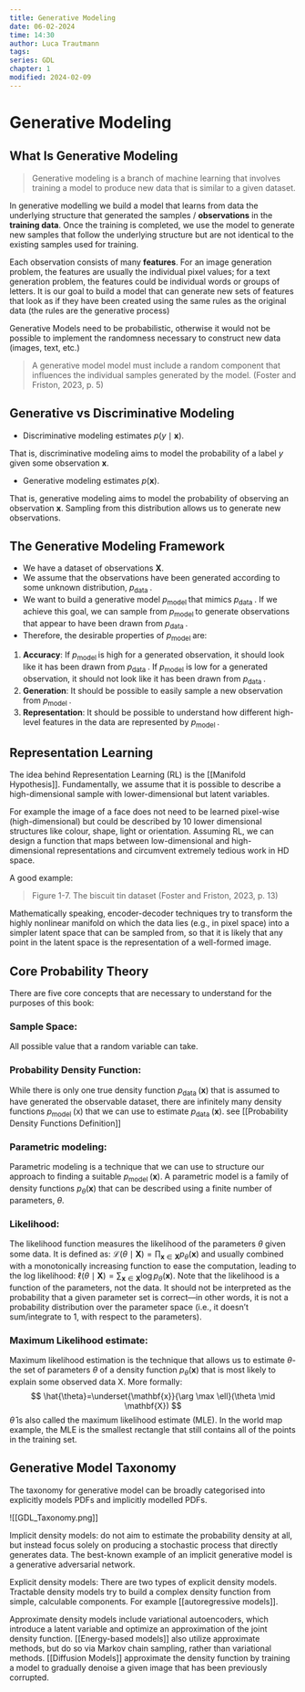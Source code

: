 ```yaml
---
title: Generative Modeling
date: 06-02-2024
time: 14:30
author: Luca Trautmann
tags: 
series: GDL
chapter: 1
modified: 2024-02-09
---
```

# Generative Modeling
## What Is Generative Modeling

> Generative modeling is a branch of machine learning that involves training a model to produce new data that is similar to a given dataset.

In generative modelling we build a model that learns from data the underlying structure that generated the samples / __observations__ in the __training data__. Once the training is completed, we use the model to generate new samples that follow the underlying structure but are not identical to the existing samples used for training. 

Each observation consists of many __features__. For an image generation problem, the features are usually the individual pixel values; for a text generation problem, the features could be individual words or groups of letters. It is our goal to build a model that can generate new sets of features that look as if they have been created using the same rules as the original data (the rules are the generative process)

Generative Models need to be probabilistic, otherwise it would not be possible to implement the randomness necessary to construct new data (images, text, etc.)

> A generative model model must include a random component that influences the individual samples generated by the model. (Foster and Friston, 2023, p. 5)

## Generative vs Discriminative Modeling

- Discriminative modeling estimates $p(y \mid \mathbf{x})$.

That is, discriminative modeling aims to model the probability of a label $y$ given some observation $\mathbf{x}$.

- Generative modeling estimates $p(\mathbf{x})$.

That is, generative modeling aims to model the probability of observing an observation $\mathbf{x}$. Sampling from this distribution allows us to generate new observations.

## The Generative Modeling Framework
- We have a dataset of observations $\mathbf{X}$.
- We assume that the observations have been generated according to some unknown distribution, $p_{\text {data }}$.
- We want to build a generative model $p_{\text {model }}$ that mimics $p_{\text {data }}$. If we achieve this goal, we can sample from $p_{\text {model }}$ to generate observations that appear to have been drawn from $p_{\text {data }}$.
- Therefore, the desirable properties of $p_{\text {model }}$ are:

1) __Accuracy__: If $p_{\text {model }}$ is high for a generated observation, it should look like it has been drawn from $p_{\text {data }}$. If $p_\text{model}$ is low for a generated observation, it should not look like it has been drawn from $p_{\text {data }}$.
2) __Generation__: It should be possible to easily sample a new observation from $p_{\text {model }}$.
4) __Representation__: It should be possible to understand how different high-level features in the data are represented by $p_{\text {model }}$.

## Representation Learning
The idea behind Representation Learning (RL) is the [[Manifold Hypothesis]]. Fundamentally, we assume that it is possible to describe a high-dimensional sample with lower-dimensional but latent variables. 

For example the image of a face does not need to be learned pixel-wise (high-dimensional) but could be described by 10 lower dimensional structures like colour, shape, light or orientation. Assuming RL, we can design a function that maps between low-dimensional and high-dimensional representations and circumvent extremely tedious work in HD space. 

A good example: 
> Figure 1-7. The biscuit tin dataset (Foster and Friston, 2023, p. 13)


Mathematically speaking, encoder-decoder techniques try to transform the highly nonlinear manifold on which the data lies (e.g., in pixel space) into a simpler latent space that can be sampled from, so that it is likely that any point in the latent space is the representation of a well-formed image. 


## Core Probability Theory
There are five core concepts that are necessary to understand for the purposes of this book:

### Sample Space:
All possible value that a random variable can take. 

### Probability Density Function:
While there is only one true density function $p_{\text {data }}(\mathbf{x})$ that is assumed to have generated the observable dataset, there are infinitely many density functions $p_{\text {model }}(\mathrm{x})$ that we can use to estimate $p_{\text {data }}(\mathbf{x})$. see [[Probability Density Functions Definition]]
### Parametric modeling:
Parametric modeling is a technique that we can use to structure our approach to finding a suitable $p_{\text {model }}(\mathbf{x})$. A parametric model is a family of density functions $p_\theta(\mathbf{x})$ that can be described using a finite number of parameters, $\theta$.

### Likelihood: 
The likelihood function measures the likelihood of the parameters $\theta$ given some data. It is defined as: $\mathscr{L}(\theta \mid \mathbf{X})=\prod_{\mathbf{x} \in \mathbf{X}} p_\theta(\mathbf{x})$ and usually combined with a monotonically increasing function to ease the computation, leading to the log likelihood: $\ell(\theta \mid \mathbf{X})=\sum_{\mathbf{x} \in \mathbf{X}} \log p_\theta(\mathbf{x})$. Note that the likelihood is a function of the parameters, not the data. It should not be interpreted as the probability that a given parameter set is correct—in other words, it is not a probability distribution over the parameter space (i.e., it doesn’t sum/integrate to 1, with respect to the parameters).

### Maximum Likelihood estimate: 
Maximum likelihood estimation is the technique that allows us to estimate $\theta$-the set of parameters $\theta$ of a density function $p_\theta(\mathbf{x})$ that is most likely to explain some observed data X. More formally:
$$
\hat{\theta}=\underset{\mathbf{x}}{\arg \max \ell}(\theta \mid \mathbf{X})
$$
$\hat{\theta}$ is also called the maximum likelihood estimate (MLE). In the world map example, the MLE is the smallest rectangle that still contains all of the points in the training set.
 
## Generative Model Taxonomy
The taxonomy for generative model can be broadly categorised into explicitly models PDFs and implicitly modelled PDFs. 

![[GDL_Taxonomy.png]]

Implicit density models:
do not aim to estimate the probability density at all, but instead focus solely on producing a stochastic process that directly generates data. The best-known example of an implicit generative model is a generative adversarial network. 

Explicit density models:
There are two types of explicit density models. Tractable density models try to build a complex density function from simple, calculable components. For example [[autoregressive models]]. 

Approximate density models include variational autoencoders, which introduce a latent variable and optimize an approximation of the joint density function. [[Energy-based models]] also utilize approximate methods, but do so via Markov chain sampling, rather than variational methods. [[Diffusion Models]] approximate the density function by training a model to gradually denoise a given image that has been previously corrupted.